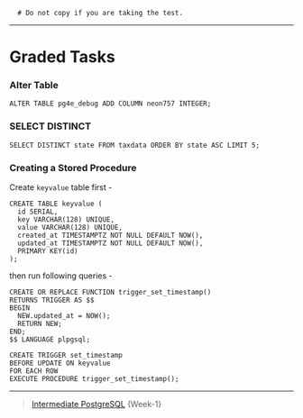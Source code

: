 ```
  # Do not copy if you are taking the test.
```
--- 

# Graded Tasks

### Alter Table 
```
ALTER TABLE pg4e_debug ADD COLUMN neon757 INTEGER;
```


### SELECT DISTINCT 
```
SELECT DISTINCT state FROM taxdata ORDER BY state ASC LIMIT 5;
```


### Creating a Stored Procedure
Create `keyvalue` table first - 
```
CREATE TABLE keyvalue ( 
  id SERIAL,
  key VARCHAR(128) UNIQUE,
  value VARCHAR(128) UNIQUE,
  created_at TIMESTAMPTZ NOT NULL DEFAULT NOW(),
  updated_at TIMESTAMPTZ NOT NULL DEFAULT NOW(),
  PRIMARY KEY(id)
);
```
then run following queries - 
```
CREATE OR REPLACE FUNCTION trigger_set_timestamp()
RETURNS TRIGGER AS $$
BEGIN
  NEW.updated_at = NOW();
  RETURN NEW;
END;
$$ LANGUAGE plpgsql;
``` 
```
CREATE TRIGGER set_timestamp
BEFORE UPDATE ON keyvalue 
FOR EACH ROW
EXECUTE PROCEDURE trigger_set_timestamp();
```

--- 
> [Intermediate PostgreSQL](https://www.coursera.org/learn/intermediate-postgresql/) {Week-1}

